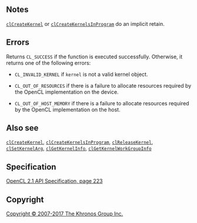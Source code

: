 
## Notes

[`clCreateKernel`](clCreateKernel.html) or
[`clCreateKernelsInProgram`](clCreateKernelsInProgram.html) do an
implicit retain.

## Errors

Returns `CL_SUCCESS` if the function is executed successfully.
Otherwise, it returns one of the following errors:

-   `CL_INVALID_KERNEL` if `kernel` is not a valid kernel object.

-   `CL_OUT_OF_RESOURCES` if there is a failure to allocate resources
    required by the OpenCL implementation on the device.

-   `CL_OUT_OF_HOST_MEMORY` if there is a failure to allocate resources
    required by the OpenCL implementation on the host.

## Also see

[`clCreateKernel`](clCreateKernel.html),
[`clCreateKernelsInProgram`](clCreateKernelsInProgram.html),
[`clReleaseKernel`](clReleaseKernel.html),
[`clSetKernelArg`](clSetKernelArg.html),
[`clGetKernelInfo`](clGetKernelInfo.html),
[`clGetKernelWorkGroupInfo`](clGetKernelWorkGroupInfo.html)

## Specification

[OpenCL 2.1 API Specification, page
223](https://www.khronos.org/registry/cl/specs/opencl-2.1.pdf#page=223)

## Copyright

[Copyright © 2007-2017 The Khronos Group Inc.](copyright.html)
